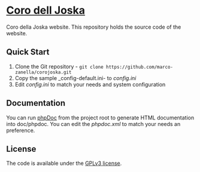 # [Coro dell Joska](http://corojoska.altervista.org)

Coro della Joska website. This repository holds the source code of the website.

## Quick Start
1. Clone the Git repository - `git clone https://github.com/marco-zanella/corojoska.git`
2. Copy the sample _config-default.ini- to _config.ini_
3. Edit _config.ini_ to match your needs and system configuration

## Documentation
You can run [phpDoc](https://www.phpdoc.org/) from the project root to generate
HTML documentation into doc/phpdoc. You can edit the _phpdoc.xml_ to match your
needs an preference.

## License
The code is available under the [GPLv3 license](LICENSE.txt).

